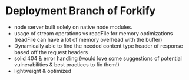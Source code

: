 # Deployment Branch of Forkify 

* node server built solely on native node modules.
* usage of stream operations vs readFile for memory optimizations (readFile can have a lot of memory overhead with the buffer)
* Dynamically able to find the needed content type header of response based off the request headers 
* solid 404 & error handling (would love some suggestions of potential vulnerabilities & best practices to fix them!)
* lightweight & optimized 
